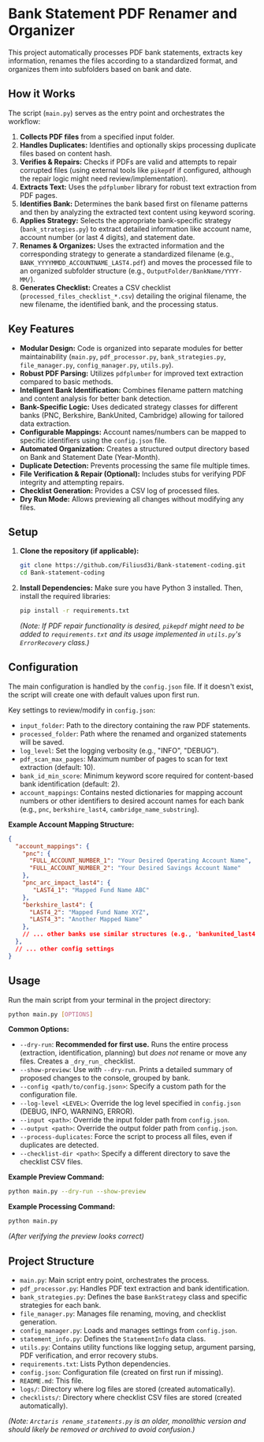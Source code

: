 # Bank Statement PDF Renamer and Organizer

This project automatically processes PDF bank statements, extracts key information, renames the files according to a standardized format, and organizes them into subfolders based on bank and date.

## How it Works

The script (`main.py`) serves as the entry point and orchestrates the workflow:

1.  **Collects PDF files** from a specified input folder.
2.  **Handles Duplicates:** Identifies and optionally skips processing duplicate files based on content hash.
3.  **Verifies & Repairs:** Checks if PDFs are valid and attempts to repair corrupted files (using external tools like `pikepdf` if configured, although the repair logic might need review/implementation).
4.  **Extracts Text:** Uses the `pdfplumber` library for robust text extraction from PDF pages.
5.  **Identifies Bank:** Determines the bank based first on filename patterns and then by analyzing the extracted text content using keyword scoring.
6.  **Applies Strategy:** Selects the appropriate bank-specific strategy (`bank_strategies.py`) to extract detailed information like account name, account number (or last 4 digits), and statement date.
7.  **Renames & Organizes:** Uses the extracted information and the corresponding strategy to generate a standardized filename (e.g., `BANK_YYYYMMDD_ACCOUNTNAME_LAST4.pdf`) and moves the processed file to an organized subfolder structure (e.g., `OutputFolder/BankName/YYYY-MM/`).
8.  **Generates Checklist:** Creates a CSV checklist (`processed_files_checklist_*.csv`) detailing the original filename, the new filename, the identified bank, and the processing status.

## Key Features

*   **Modular Design:** Code is organized into separate modules for better maintainability (`main.py`, `pdf_processor.py`, `bank_strategies.py`, `file_manager.py`, `config_manager.py`, `utils.py`).
*   **Robust PDF Parsing:** Utilizes `pdfplumber` for improved text extraction compared to basic methods.
*   **Intelligent Bank Identification:** Combines filename pattern matching and content analysis for better bank detection.
*   **Bank-Specific Logic:** Uses dedicated strategy classes for different banks (PNC, Berkshire, BankUnited, Cambridge) allowing for tailored data extraction.
*   **Configurable Mappings:** Account names/numbers can be mapped to specific identifiers using the `config.json` file.
*   **Automated Organization:** Creates a structured output directory based on Bank and Statement Date (Year-Month).
*   **Duplicate Detection:** Prevents processing the same file multiple times.
*   **File Verification & Repair (Optional):** Includes stubs for verifying PDF integrity and attempting repairs.
*   **Checklist Generation:** Provides a CSV log of processed files.
*   **Dry Run Mode:** Allows previewing all changes without modifying any files.

## Setup

1.  **Clone the repository (if applicable):**
    ```bash
    git clone https://github.com/Filiusd3i/Bank-statement-coding.git
    cd Bank-statement-coding
    ```
2.  **Install Dependencies:** Make sure you have Python 3 installed. Then, install the required libraries:
    ```bash
    pip install -r requirements.txt
    ```
    *(Note: If PDF repair functionality is desired, `pikepdf` might need to be added to `requirements.txt` and its usage implemented in `utils.py`'s `ErrorRecovery` class.)*

## Configuration

The main configuration is handled by the `config.json` file. If it doesn't exist, the script will create one with default values upon first run.

Key settings to review/modify in `config.json`:

*   `input_folder`: Path to the directory containing the raw PDF statements.
*   `processed_folder`: Path where the renamed and organized statements will be saved.
*   `log_level`: Set the logging verbosity (e.g., "INFO", "DEBUG").
*   `pdf_scan_max_pages`: Maximum number of pages to scan for text extraction (default: 10).
*   `bank_id_min_score`: Minimum keyword score required for content-based bank identification (default: 2).
*   `account_mappings`: Contains nested dictionaries for mapping account numbers or other identifiers to desired account names for each bank (e.g., `pnc`, `berkshire_last4`, `cambridge_name_substring`).

**Example Account Mapping Structure:**

```json
{
  "account_mappings": {
    "pnc": {
      "FULL_ACCOUNT_NUMBER_1": "Your Desired Operating Account Name",
      "FULL_ACCOUNT_NUMBER_2": "Your Desired Savings Account Name"
    },
    "pnc_arc_impact_last4": {
       "LAST4_1": "Mapped Fund Name ABC"
    },
    "berkshire_last4": {
      "LAST4_2": "Mapped Fund Name XYZ",
      "LAST4_3": "Another Mapped Name"
    },
    // ... other banks use similar structures (e.g., 'bankunited_last4', 'cambridge_name_substring')
  },
  // ... other config settings
}
```

## Usage

Run the main script from your terminal in the project directory:

```bash
python main.py [OPTIONS]
```

**Common Options:**

*   `--dry-run`: **Recommended for first use.** Runs the entire process (extraction, identification, planning) but *does not* rename or move any files. Creates a `_dry_run_` checklist.
*   `--show-preview`: Use *with* `--dry-run`. Prints a detailed summary of proposed changes to the console, grouped by bank.
*   `--config <path/to/config.json>`: Specify a custom path for the configuration file.
*   `--log-level <LEVEL>`: Override the log level specified in `config.json` (DEBUG, INFO, WARNING, ERROR).
*   `--input <path>`: Override the input folder path from `config.json`.
*   `--output <path>`: Override the output folder path from `config.json`.
*   `--process-duplicates`: Force the script to process all files, even if duplicates are detected.
*   `--checklist-dir <path>`: Specify a different directory to save the checklist CSV files.

**Example Preview Command:**

```bash
python main.py --dry-run --show-preview
```

**Example Processing Command:**

```bash
python main.py
```
*(After verifying the preview looks correct)*

## Project Structure

*   `main.py`: Main script entry point, orchestrates the process.
*   `pdf_processor.py`: Handles PDF text extraction and bank identification.
*   `bank_strategies.py`: Defines the base `BankStrategy` class and specific strategies for each bank.
*   `file_manager.py`: Manages file renaming, moving, and checklist generation.
*   `config_manager.py`: Loads and manages settings from `config.json`.
*   `statement_info.py`: Defines the `StatementInfo` data class.
*   `utils.py`: Contains utility functions like logging setup, argument parsing, PDF verification, and error recovery stubs.
*   `requirements.txt`: Lists Python dependencies.
*   `config.json`: Configuration file (created on first run if missing).
*   `README.md`: This file.
*   `logs/`: Directory where log files are stored (created automatically).
*   `checklists/`: Directory where checklist CSV files are stored (created automatically).

*(Note: `Arctaris rename_statements.py` is an older, monolithic version and should likely be removed or archived to avoid confusion.)* 